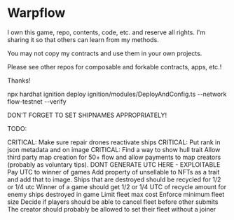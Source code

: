 # Warpflow

I own this game, repo, contents, code, etc. and reserve all rights. I'm sharing it so that others can learn from my methods.

You may not copy my contracts and use them in your own projects.

Please see other repos for composable and forkable contracts, apps, etc.!

Thanks!

npx hardhat ignition deploy ignition/modules/DeployAndConfig.ts --network flow-testnet --verify

DON'T FORGET TO SET SHIPNAMES APPROPRIATELY!

TODO:

CRITICAL: Make sure repair drones reactivate ships
CRITICAL: Put rank in json metadata and on image
CRITICAL: Find a way to show hull trait
Allow third party map creation for 50+ flow and allow payments to map creators (probably as voluntary tips). DONT GENERATE UTC HERE - EXPLOITABLE
Pay UTC to winner of games
Add property of unsellable to NFTs as a trait and add that to image.
Ships that are destroyed should be recycled for 1/2 or 1/4 utc
Winner of a game should get 1/2 or 1/4 UTC of recycle amount for enemy ships destroyed in game
Limit fleet max cost
Enforce minimum fleet size
Decide if players should be able to cancel fleet before other submits
The creator should probably be allowed to set their fleet without a joiner
